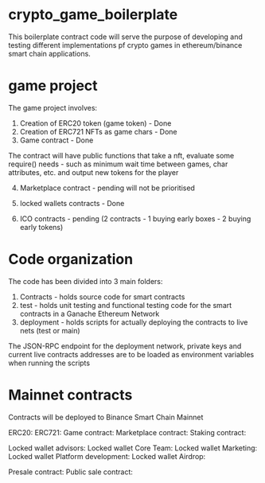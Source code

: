 # crypto_game_boilerplate

This boilerplate contract code will serve the purpose of developing and testing different implementations pf crypto games in ethereum/binance smart chain applications.

# game project

The game project involves:

1. Creation of ERC20 token (game token) - Done
2. Creation of ERC721 NFTs as game chars - Done
3. Game contract - Done
 
 The contract will have public functions that take a nft, evaluate some require() needs - such as 
 minimum wait time between games, char attributes, etc. and output new tokens for the player

4. Marketplace contract - pending will not be prioritised
5. locked wallets contracts - Done

6. ICO contracts - pending (2 contracts - 1 buying early boxes - 2 buying early tokens)

# Code organization

The code has been divided into 3 main folders:

1. Contracts - holds source code for smart contracts
2. test - holds unit testing and functional testing code for the smart contracts in a Ganache Ethereum Network
3. deployment - holds scripts for actually deploying the contracts to live nets (test or main)

The JSON-RPC endpoint for the deployment network, private keys and current live contracts addresses are to be loaded as environment variables when running the scripts

# Mainnet contracts

Contracts will be deployed to Binance Smart Chain Mainnet

ERC20: 
ERC721: 
Game contract:
Marketplace contract:
Staking contract:

Locked wallet advisors:
Locked wallet Core Team:
Locked wallet Marketing:
Locked wallet Platform development:
Locked wallet Airdrop:

Presale contract:
Public sale contract: